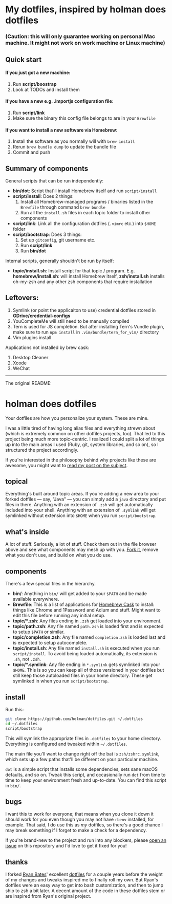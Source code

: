 # My dotfiles, inspired by holman does dotfiles

### (Caution: this will only guarantee working on personal Mac machine. It might not work on work machine or Linux machine)

## Quick start
#### If you just got a new machine:

1. Run **script/boostrap**
2. Look at TODOs and install them

#### If you have a new e.g. .importjs configuration file:

1. Run **script/link**
2. Make sure the binary this config file belongs to are in your `Brewfile`

#### If you want to install a new software via Homebrew:

1. Install the software as you normally will with `brew install`
2. Rerun `brew bundle dump` to update the bundle file
3. Commit and push

## Summary of components

General scripts that can be run independently:

- **bin/dot**: Script that'll install Homebrew itself and run `script/install`
- **script/install**: Does 2 things:
  1. Install all Homebrew-managed programs / binaries listed in
  the `Brewfile` through command `brew bundle`
  2. Run all the `install.sh` files in each topic folder to install other
   components
- **script/link**: Link all the configuration dotfiles (`.vimrc` etc.) into `$HOME` folder
- **script/bootstrap**: Does 3 things:
  1. Set up `gitconfig`, git username etc.
  2. Run **script/link**
  3. Run **bin/dot**

Internal scripts, generally shouldn't be run by itself:

- **topic/install.sh**: Install script for that topic / program. E.g.
  **homebrew/install.sh**: will install Homebrew itself, **zsh/install.sh**
installs oh-my-zsh and any other zsh components that require installation

## Leftovers:

1. Symlink (or point the applicaiton to use) credential dotfiles stored in 
**GDrive/credential-configs**
2. YouCompleteMe will still need to be manually compiled
3. Tern is used for JS completion. But after installing Tern's Vundle plugin, make sure to run `npm install` in `.vim/bundle/tern_for_vim/` directory
4. Vim plugins install

Applications not installed by brew cask:

1. Desktop Cleaner
2. Xcode
3. WeChat

---
The original README:

# holman does dotfiles

Your dotfiles are how you personalize your system. These are mine.

I was a little tired of having long alias files and everything strewn about
(which is extremely common on other dotfiles projects, too). That led to this
project being much more topic-centric. I realized I could split a lot of things
up into the main areas I used (Ruby, git, system libraries, and so on), so I
structured the project accordingly.

If you're interested in the philosophy behind why projects like these are
awesome, you might want to [read my post on the
subject](http://zachholman.com/2010/08/dotfiles-are-meant-to-be-forked/).

## topical

Everything's built around topic areas. If you're adding a new area to your
forked dotfiles — say, "Java" — you can simply add a `java` directory and put
files in there. Anything with an extension of `.zsh` will get automatically
included into your shell. Anything with an extension of `.symlink` will get
symlinked without extension into `$HOME` when you run `script/bootstrap`.

## what's inside

A lot of stuff. Seriously, a lot of stuff. Check them out in the file browser
above and see what components may mesh up with you.
[Fork it](https://github.com/holman/dotfiles/fork), remove what you don't
use, and build on what you do use.

## components

There's a few special files in the hierarchy.

- **bin/**: Anything in `bin/` will get added to your `$PATH` and be made
  available everywhere.
- **Brewfile**: This is a list of applications for [Homebrew Cask](http://caskroom.io) to install: things like Chrome and 1Password and Adium and stuff. Might want to edit this file before running any initial setup.
- **topic/\*.zsh**: Any files ending in `.zsh` get loaded into your
  environment.
- **topic/path.zsh**: Any file named `path.zsh` is loaded first and is
  expected to setup `$PATH` or similar.
- **topic/completion.zsh**: Any file named `completion.zsh` is loaded
  last and is expected to setup autocomplete.
- **topic/install.sh**: Any file named `install.sh` is executed when you run `script/install`. To avoid being loaded automatically, its extension is `.sh`, not `.zsh`.
- **topic/\*.symlink**: Any file ending in `*.symlink` gets symlinked into
  your `$HOME`. This is so you can keep all of those versioned in your dotfiles
  but still keep those autoloaded files in your home directory. These get
  symlinked in when you run `script/bootstrap`.

## install

Run this:

```sh
git clone https://github.com/holman/dotfiles.git ~/.dotfiles
cd ~/.dotfiles
script/bootstrap
```

This will symlink the appropriate files in `.dotfiles` to your home directory.
Everything is configured and tweaked within `~/.dotfiles`.

The main file you'll want to change right off the bat is `zsh/zshrc.symlink`,
which sets up a few paths that'll be different on your particular machine.

`dot` is a simple script that installs some dependencies, sets sane macOS
defaults, and so on. Tweak this script, and occasionally run `dot` from
time to time to keep your environment fresh and up-to-date. You can find
this script in `bin/`.

## bugs

I want this to work for everyone; that means when you clone it down it should
work for you even though you may not have `rbenv` installed, for example. That
said, I do use this as *my* dotfiles, so there's a good chance I may break
something if I forget to make a check for a dependency.

If you're brand-new to the project and run into any blockers, please
[open an issue](https://github.com/holman/dotfiles/issues) on this repository
and I'd love to get it fixed for you!

## thanks

I forked [Ryan Bates](http://github.com/ryanb)' excellent
[dotfiles](http://github.com/ryanb/dotfiles) for a couple years before the
weight of my changes and tweaks inspired me to finally roll my own. But Ryan's
dotfiles were an easy way to get into bash customization, and then to jump ship
to zsh a bit later. A decent amount of the code in these dotfiles stem or are
inspired from Ryan's original project.
